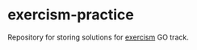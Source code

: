 # exercism-practice

Repository for storing solutions for [exercism](https://exercism.org/) GO track.
